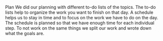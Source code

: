
Plan
We did our planning with different to-do lists of the topics. The to-do lists help to organize the work you want to finish on that day. A schedule helps us to stay in time and to focus on the work we have to do on the day. The schedule is planned so that we have enough time for each individual step. To not work on the same things we split our work and wrote down what the goals are.


